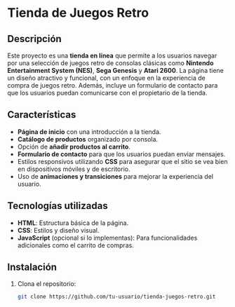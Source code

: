 # Tienda de Juegos Retro

## Descripción

Este proyecto es una **tienda en línea** que permite a los usuarios navegar por una selección de juegos retro de consolas clásicas como **Nintendo Entertainment System (NES)**, **Sega Genesis** y **Atari 2600**. La página tiene un diseño atractivo y funcional, con un enfoque en la experiencia de compra de juegos retro. Además, incluye un formulario de contacto para que los usuarios puedan comunicarse con el propietario de la tienda.

## Características

- **Página de inicio** con una introducción a la tienda.
- **Catálogo de productos** organizado por consola.
- Opción de **añadir productos al carrito**.
- **Formulario de contacto** para que los usuarios puedan enviar mensajes.
- Estilos responsivos utilizando **CSS** para asegurar que el sitio se vea bien en dispositivos móviles y de escritorio.
- Uso de **animaciones y transiciones** para mejorar la experiencia del usuario.

## Tecnologías utilizadas

- **HTML**: Estructura básica de la página.
- **CSS**: Estilos y diseño visual.
- **JavaScript** (opcional si lo implementas): Para funcionalidades adicionales como el carrito de compras.

## Instalación

1. Clona el repositorio:
   ```bash
   git clone https://github.com/tu-usuario/tienda-juegos-retro.git

